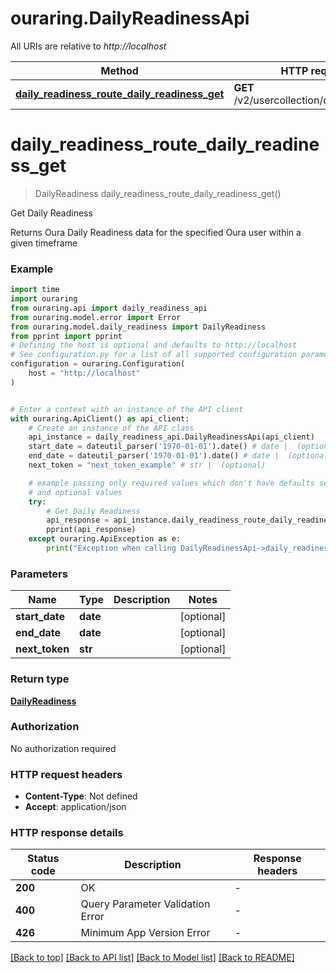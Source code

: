 # ouraring.DailyReadinessApi

All URIs are relative to *http://localhost*

Method | HTTP request | Description
------------- | ------------- | -------------
[**daily_readiness_route_daily_readiness_get**](DailyReadinessApi.md#daily_readiness_route_daily_readiness_get) | **GET** /v2/usercollection/daily_readiness | Get Daily Readiness


# **daily_readiness_route_daily_readiness_get**
> DailyReadiness daily_readiness_route_daily_readiness_get()

Get Daily Readiness

Returns Oura Daily Readiness data for the specified Oura user within a given timeframe

### Example


```python
import time
import ouraring
from ouraring.api import daily_readiness_api
from ouraring.model.error import Error
from ouraring.model.daily_readiness import DailyReadiness
from pprint import pprint
# Defining the host is optional and defaults to http://localhost
# See configuration.py for a list of all supported configuration parameters.
configuration = ouraring.Configuration(
    host = "http://localhost"
)


# Enter a context with an instance of the API client
with ouraring.ApiClient() as api_client:
    # Create an instance of the API class
    api_instance = daily_readiness_api.DailyReadinessApi(api_client)
    start_date = dateutil_parser('1970-01-01').date() # date |  (optional)
    end_date = dateutil_parser('1970-01-01').date() # date |  (optional)
    next_token = "next_token_example" # str |  (optional)

    # example passing only required values which don't have defaults set
    # and optional values
    try:
        # Get Daily Readiness
        api_response = api_instance.daily_readiness_route_daily_readiness_get(start_date=start_date, end_date=end_date, next_token=next_token)
        pprint(api_response)
    except ouraring.ApiException as e:
        print("Exception when calling DailyReadinessApi->daily_readiness_route_daily_readiness_get: %s\n" % e)
```


### Parameters

Name | Type | Description  | Notes
------------- | ------------- | ------------- | -------------
 **start_date** | **date**|  | [optional]
 **end_date** | **date**|  | [optional]
 **next_token** | **str**|  | [optional]

### Return type

[**DailyReadiness**](DailyReadiness.md)

### Authorization

No authorization required

### HTTP request headers

 - **Content-Type**: Not defined
 - **Accept**: application/json


### HTTP response details

| Status code | Description | Response headers |
|-------------|-------------|------------------|
**200** | OK |  -  |
**400** | Query Parameter Validation Error |  -  |
**426** | Minimum App Version Error |  -  |

[[Back to top]](#) [[Back to API list]](../README.md#documentation-for-api-endpoints) [[Back to Model list]](../README.md#documentation-for-models) [[Back to README]](../README.md)


